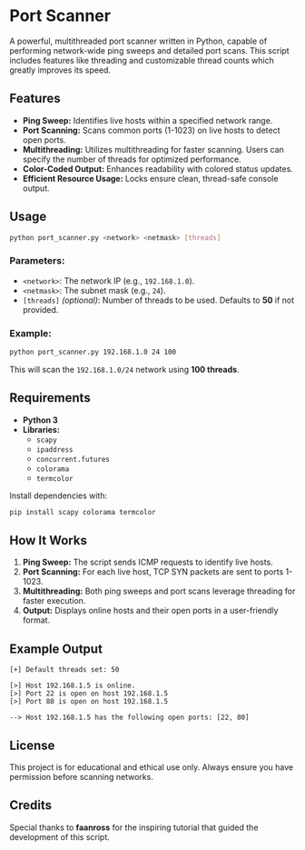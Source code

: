 # Port Scanner

A powerful, multithreaded port scanner written in Python, capable of performing network-wide ping sweeps and detailed port scans. This script includes features like threading and customizable thread counts which greatly improves its speed.

## Features

- **Ping Sweep:** Identifies live hosts within a specified network range.
- **Port Scanning:** Scans common ports (1-1023) on live hosts to detect open ports.
- **Multithreading:** Utilizes multithreading for faster scanning. Users can specify the number of threads for optimized performance.
- **Color-Coded Output:** Enhances readability with colored status updates.
- **Efficient Resource Usage:** Locks ensure clean, thread-safe console output.

## Usage

```bash
python port_scanner.py <network> <netmask> [threads]
```

### Parameters:

- `<network>`: The network IP (e.g., `192.168.1.0`).
- `<netmask>`: The subnet mask (e.g., `24`).
- `[threads]` _(optional)_: Number of threads to be used. Defaults to **50** if not provided.

### Example:

```bash
python port_scanner.py 192.168.1.0 24 100
```

This will scan the `192.168.1.0/24` network using **100 threads**.

## Requirements

- **Python 3**
- **Libraries:**
    - `scapy`
    - `ipaddress`
    - `concurrent.futures`
    - `colorama`
    - `termcolor`

Install dependencies with:

```bash
pip install scapy colorama termcolor
```

## How It Works

1. **Ping Sweep:** The script sends ICMP requests to identify live hosts.
2. **Port Scanning:** For each live host, TCP SYN packets are sent to ports 1-1023.
3. **Multithreading:** Both ping sweeps and port scans leverage threading for faster execution.
4. **Output:** Displays online hosts and their open ports in a user-friendly format.

## Example Output

```
[+] Default threads set: 50

[>] Host 192.168.1.5 is online.
[>] Port 22 is open on host 192.168.1.5
[>] Port 80 is open on host 192.168.1.5

--> Host 192.168.1.5 has the following open ports: [22, 80]
```

## License

This project is for educational and ethical use only. Always ensure you have permission before scanning networks.

## Credits

Special thanks to **faanross** for the inspiring tutorial that guided the development of this script.